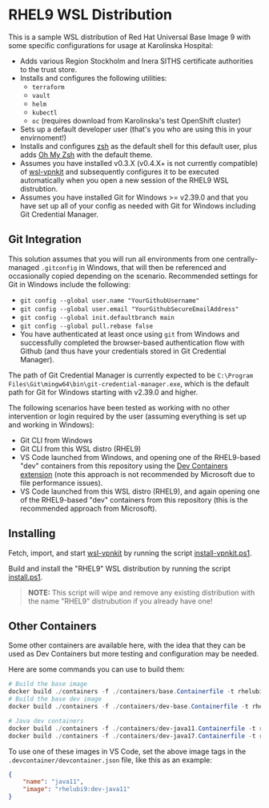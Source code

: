# RHEL9 WSL Distribution

This is a sample WSL distribution of Red Hat Universal Base Image 9 with some specific configurations for usage at Karolinska Hospital:

- Adds various Region Stockholm and Inera SITHS certificate authorities to the trust store.
- Installs and configures the following utilities:
  - `terraform`
  - `vault`
  - `helm`
  - `kubectl`
  - `oc` (requires download from Karolinska's test OpenShift cluster)
- Sets up a default developer user (that's you who are using this in your envirnoment!)
- Installs and configures [zsh](https://www.zsh.org/) as the default shell for this default user, plus adds [Oh My Zsh](https://github.com/ohmyzsh/ohmyzsh) with the default theme.
- Assumes you have installed v0.3.X (v0.4.X+ is not currently compatible) of [wsl-vpnkit](https://github.com/sakai135/wsl-vpnkit) and subsequently configures it to be executed automatically when you open a new session of the RHEL9 WSL distrubtion.
- Assumes you have installed Git for Windows >= v2.39.0 and that you have set up all of your config as needed with Git for Windows including Git Credential Manager.

## Git Integration

This solution assumes that you will run all environments from one centrally-managed `.gitconfig` in Windows, that will then be referenced and occasionally copied depending on the scenario. Recommended settings for Git in Windows include the following:

- `git config --global user.name "YourGithubUsername"`
- `git config --global user.email "YourGithubSecureEmailAddress"`
- `git config --global init.defaultbranch main`
- `git config --global pull.rebase false`
- You have authenticated at least once using `git` from Windows and successfully completed the browser-based authentication flow with Github (and thus have your credentials stored in Git Credential Manager).

The path of Git Credential Manager is currently expected to be `C:\Program Files\Git\mingw64\bin\git-credential-manager.exe`, which is the default path for Git for Windows starting with v2.39.0 and higher.

The following scenarios have been tested as working with no other intervention or login required by the user (assuming everything is set up and working in Windows):

- Git CLI from Windows
- Git CLI from this WSL distro (RHEL9)
- VS Code launched from Windows, and opening one of the RHEL9-based "dev" containers from this repository using the [Dev Containers extension](https://code.visualstudio.com/docs/devcontainers/containers) (note this approach is not recommended by Microsoft due to file performance issues).
- VS Code launched from this WSL distro (RHEL9), and again opening one of the RHEL9-based "dev" containers from this repository (this is the recommended approach from Microsoft).

## Installing

Fetch, import, and start [wsl-vpnkit](https://github.com/sakai135/wsl-vpnkit) by running the script [install-vpnkit.ps1](./install-vpnkit.ps1).

Build and install the "RHEL9" WSL distribution by running the script [install.ps1](./install.ps1).

> **NOTE:** This script will wipe and remove any existing distribution with the name "RHEL9" distrubution if you already have one!

## Other Containers

Some other containers are available here, with the idea that they can be used as Dev Containers but more testing and configuration may be needed.

Here are some commands you can use to build them:

```powershell
# Build the base image
docker build ./containers -f ./containers/base.Containerfile -t rhelubi9:base
# Build the base dev image
docker build ./containers -f ./containers/dev-base.Containerfile -t rhelubi9:dev-base

# Java dev containers
docker build ./containers -f ./containers/dev-java11.Containerfile -t rhelubi9:dev-java11
docker build ./containers -f ./containers/dev-java17.Containerfile -t rhelubi9:dev-java17
```

To use one of these images in VS Code, set the above image tags in the `.devcontainer/devcontainer.json` file, like this as an example:

```json
{
	"name": "java11",
	"image": "rhelubi9:dev-java11"
}
```
